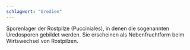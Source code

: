 ```yaml
---
schlagwort: "Uredien"
---
```

Sporenlager der Rostpilze (Pucciniales), in denen die sogenannten Uredosporen gebildet werden. Sie erscheinen als Nebenfruchtform beim Wirtswechsel von Rostpilzen.

